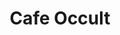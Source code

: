 --- 
title: "Cafe Occult"
publishdate: "2019-8-22T16:48:46+02:00"
src: "https://365manga.net/manga/cafe-occult"
image: "https://data.365manga.net/images/thumbnails/6436-cafe-occult.jpg"
description: "From Infinity Studios: Ever since we were children, we’ve heard stories about ghosts and about heaven and hell. Well, what if we told you another existence between heaven and hell exists? This is exactly what Suh Rin, an average high school girl, finds out one gloomy day. On her way home from shopping around, Suh Rin meets with an unfortunate end when she is hit by an on coming truck.…"
---
